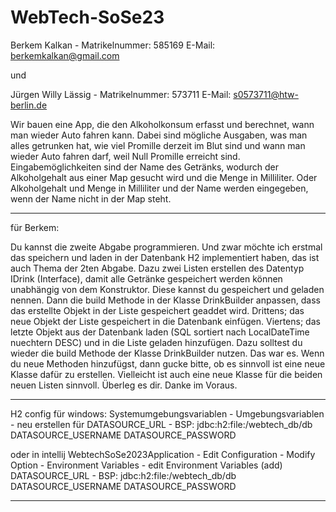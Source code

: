 # WebTech-SoSe23
Berkem Kalkan - Matrikelnummer: 585169 E-Mail: berkemkalkan@gmail.com

und 

Jürgen Willy Lässig - Matrikelnummer: 573711 E-Mail: s0573711@htw-berlin.de


Wir bauen eine App, die den Alkoholkonsum erfasst und berechnet, 
wann man wieder Auto fahren kann.
Dabei sind mögliche Ausgaben, was man alles getrunken hat, 
wie viel Promille derzeit im Blut sind und wann man wieder Auto fahren darf,
weil Null Promille erreicht sind.
Eingabemöglichkeiten sind der Name des Getränks, 
wodurch der Alkoholgehalt aus einer Map gesucht wird und die Menge in Milliliter.
Oder Alkoholgehalt und Menge in Milliliter und der Name werden eingegeben, 
wenn der Name nicht in der Map steht.

----------------------------------------------------------------------

für Berkem:

Du kannst die zweite Abgabe programmieren. Und zwar möchte ich erstmal das speichern und laden
in der Datenbank H2 implementiert haben, das ist auch Thema der 2ten Abgabe.
Dazu zwei Listen erstellen des Datentyp IDrink (Interface), damit alle Getränke gespeichert werden
können unabhängig von dem Konstruktor. Diese kannst du gespeichert und geladen nennen.
Dann die build Methode in der Klasse DrinkBuilder anpassen, dass das erstellte Objekt in der 
Liste gespeichert geaddet wird.
Drittens; das neue Objekt der Liste gespeichert in die Datenbank einfügen.
Viertens; das letzte Objekt aus der Datenbank laden (SQL sortiert nach LocalDateTime nuechtern DESC)
und in die Liste geladen hinzufügen. Dazu solltest du wieder die build Methode der Klasse
DrinkBuilder nutzen.
Das war es. Wenn du neue Methoden hinzufügst, dann gucke bitte, ob es sinnvoll ist eine neue Klasse
dafür zu erstellen. Vielleicht ist auch eine neue Klasse für die beiden neuen Listen sinnvoll. 
Überleg es dir. Danke im Voraus.

----------------------------------------------------------------

H2 config für windows:
Systemumgebungsvariablen - Umgebungsvariablen - neu erstellen für
DATASOURCE_URL      - BSP: jdbc:h2:file:/webtech_db/db
DATASOURCE_USERNAME
DATASOURCE_PASSWORD

oder in intellij
WebtechSoSe2023Application - Edit Configuration - Modify Option - Environment Variables - edit Environment Variables (add)
DATASOURCE_URL      - BSP: jdbc:h2:file:/webtech_db/db
DATASOURCE_USERNAME
DATASOURCE_PASSWORD

----------------------------------------------------------------